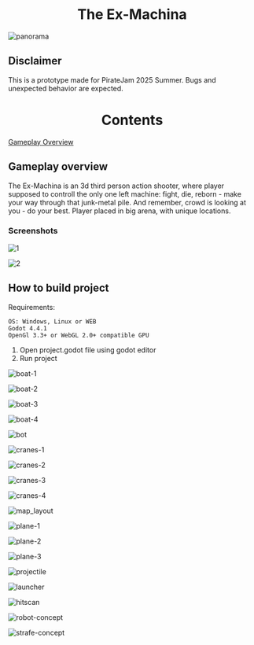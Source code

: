 <h1 align="center">The Ex-Machina</h1>  

![panorama](./manual/pics/manual-panorama.png)  

## Disclaimer
This is a prototype made for PirateJam 2025 Summer. Bugs and unexpected behavior are expected.

<h1 align="center">Contents</h1>  

[Gameplay Overview](#gameplay-overview)

## Gameplay overview
The Ex-Machina is an 3d third person action shooter, where player supposed to controll the only one left machine: fight, die, reborn - make your way through that junk-metal pile. And remember, crowd is looking at you - do your best.
Player placed in big arena, with unique locations.

### Screenshots
![1](./screenshots/1.png)

![2](./screenshots/2.png)

## How to build project

Requirements:
    
    OS: Windows, Linux or WEB
    Godot 4.4.1
    OpenGl 3.3+ or WebGL 2.0+ compatible GPU

1. Open project.godot file using godot editor
2. Run project


![boat-1](./manual/pics/boat-1.png)

![boat-2](./manual/pics/boat-2.png)

![boat-3](./manual/pics/boat-3.png)

![boat-4](./manual/pics/boat-4.png)

![bot](./manual/pics/bot.png)

![cranes-1](./manual/pics/cranes-1.png)

![cranes-2](./manual/pics/cranes-2.png)

![cranes-3](./manual/pics/cranes-3.png)

![cranes-4](./manual/pics/cranes-4.png)

![map_layout](./manual/pics/map_layout.png)

![plane-1](./manual/pics/plane-1.png)

![plane-2](./manual/pics/plane-2.png)

![plane-3](./manual/pics/plane-3.png)

![projectile](./manual/pics/projectile.png)

![launcher](./manual/pics/launcher.png)

![hitscan](./manual/pics/hitscan.png)

![robot-concept](./manual/pics/robot-concept.png)

![strafe-concept](./manual/pics/strafe-concept.png)
